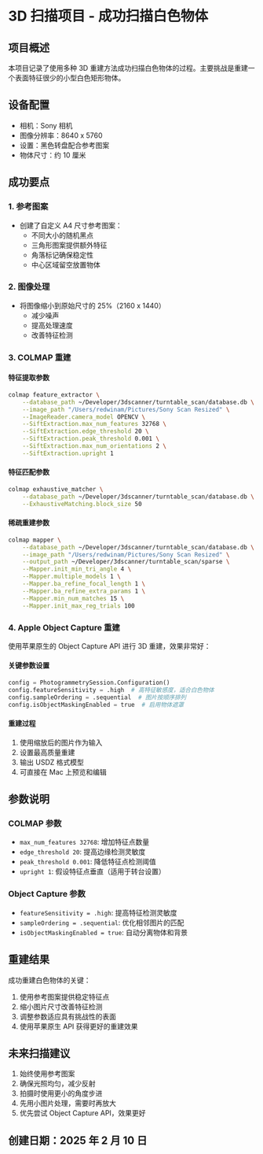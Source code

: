 # 3D 扫描项目 - 成功扫描白色物体

## 项目概述

本项目记录了使用多种 3D 重建方法成功扫描白色物体的过程。主要挑战是重建一个表面特征很少的小型白色矩形物体。

## 设备配置

- 相机：Sony 相机
- 图像分辨率：8640 x 5760
- 设置：黑色转盘配合参考图案
- 物体尺寸：约 10 厘米

## 成功要点

### 1. 参考图案

- 创建了自定义 A4 尺寸参考图案：
  - 不同大小的随机黑点
  - 三角形图案提供额外特征
  - 角落标记确保稳定性
  - 中心区域留空放置物体

### 2. 图像处理

- 将图像缩小到原始尺寸的 25%（2160 x 1440）
  - 减少噪声
  - 提高处理速度
  - 改善特征检测

### 3. COLMAP 重建

#### 特征提取参数

```bash
colmap feature_extractor \
    --database_path ~/Developer/3dscanner/turntable_scan/database.db \
    --image_path "/Users/redwinam/Pictures/Sony Scan Resized" \
    --ImageReader.camera_model OPENCV \
    --SiftExtraction.max_num_features 32768 \
    --SiftExtraction.edge_threshold 20 \
    --SiftExtraction.peak_threshold 0.001 \
    --SiftExtraction.max_num_orientations 2 \
    --SiftExtraction.upright 1
```

#### 特征匹配参数

```bash
colmap exhaustive_matcher \
    --database_path ~/Developer/3dscanner/turntable_scan/database.db \
    --ExhaustiveMatching.block_size 50
```

#### 稀疏重建参数

```bash
colmap mapper \
    --database_path ~/Developer/3dscanner/turntable_scan/database.db \
    --image_path "/Users/redwinam/Pictures/Sony Scan Resized" \
    --output_path ~/Developer/3dscanner/turntable_scan/sparse \
    --Mapper.init_min_tri_angle 4 \
    --Mapper.multiple_models 1 \
    --Mapper.ba_refine_focal_length 1 \
    --Mapper.ba_refine_extra_params 1 \
    --Mapper.min_num_matches 15 \
    --Mapper.init_max_reg_trials 100
```

### 4. Apple Object Capture 重建

使用苹果原生的 Object Capture API 进行 3D 重建，效果非常好：

#### 关键参数设置

```python
config = PhotogrammetrySession.Configuration()
config.featureSensitivity = .high  # 高特征敏感度，适合白色物体
config.sampleOrdering = .sequential  # 图片按顺序排列
config.isObjectMaskingEnabled = true  # 启用物体遮罩
```

#### 重建过程

1. 使用缩放后的图片作为输入
2. 设置最高质量重建
3. 输出 USDZ 格式模型
4. 可直接在 Mac 上预览和编辑

## 参数说明

### COLMAP 参数

- `max_num_features 32768`: 增加特征点数量
- `edge_threshold 20`: 提高边缘检测灵敏度
- `peak_threshold 0.001`: 降低特征点检测阈值
- `upright 1`: 假设特征点垂直（适用于转台设置）

### Object Capture 参数

- `featureSensitivity = .high`: 提高特征检测灵敏度
- `sampleOrdering = .sequential`: 优化相邻图片的匹配
- `isObjectMaskingEnabled = true`: 自动分离物体和背景

## 重建结果

成功重建白色物体的关键：

1. 使用参考图案提供稳定特征点
2. 缩小图片尺寸改善特征检测
3. 调整参数适应具有挑战性的表面
4. 使用苹果原生 API 获得更好的重建效果

## 未来扫描建议

1. 始终使用参考图案
2. 确保光照均匀，减少反射
3. 拍摄时使用更小的角度步进
4. 先用小图片处理，需要时再放大
5. 优先尝试 Object Capture API，效果更好

## 创建日期：2025 年 2 月 10 日
